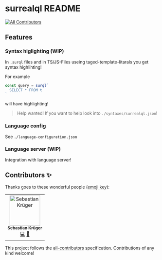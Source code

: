 # surrealql README
<!-- ALL-CONTRIBUTORS-BADGE:START - Do not remove or modify this section -->
[![All Contributors](https://img.shields.io/badge/all_contributors-1-orange.svg?style=flat-square)](#contributors-)
<!-- ALL-CONTRIBUTORS-BADGE:END -->

## Features

### Syntax higlighting (WIP)
In `.surql` files and in TS/JS-Files useing taged-template-litarals you get syntax highlihting!

For example
```ts
const query = surql`
  SELECT * FROM t
`
```
will have highlighting!

> Help wanted! If you want to help look into `./syntaxes/surrealql.json`!

### Language config
See `./language-configuration.json`

### Language server (WIP)
Integration with language server!

## Contributors ✨

Thanks goes to these wonderful people ([emoji key](https://allcontributors.org/docs/en/emoji-key)):

<!-- ALL-CONTRIBUTORS-LIST:START - Do not remove or modify this section -->
<!-- prettier-ignore-start -->
<!-- markdownlint-disable -->
<table>
  <tbody>
    <tr>
      <td align="center"><a href="http://ec-nordbund.de"><img src="https://avatars.githubusercontent.com/u/24830662?v=4?s=100" width="100px;" alt="Sebastian Krüger"/><br /><sub><b>Sebastian Krüger</b></sub></a><br /><a href="https://github.com/surrealdb-community/surrealql_vscode/commits?author=mathe42" title="Code">💻</a> <a href="#maintenance-mathe42" title="Maintenance">🚧</a></td>
    </tr>
  </tbody>
  <tfoot>
    
  </tfoot>
</table>

<!-- markdownlint-restore -->
<!-- prettier-ignore-end -->

<!-- ALL-CONTRIBUTORS-LIST:END -->

This project follows the [all-contributors](https://github.com/all-contributors/all-contributors) specification. Contributions of any kind welcome!